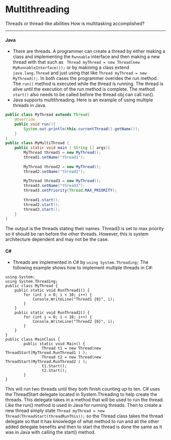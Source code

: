 # Multithreading
Threads or thread-like abilities
How is multitasking accomplished?
***
#### Java
* There are threads. A programmer can create a thread by either making a class and implementing the `Runnable` interface and then making a new thread with that such as ` Thread myThread = new Thread(new MyRunnableInterface());` or by makinmg a class extend `java.lang.Thread` and just using that like `Thread myThread = new MyThread();`. In both cases the programmer overides the run method. The `run()` method is executed while the thread is running. The thread is alive until the execution of the run method is complete. The method `start()` also needs to be called before the thread obj can call run().  
* Java supports multithreading. Here is an example of using multiple threads in Java.  
```Java
public class MyThread extends Thread{
    @Override
    public void run(){
        System.out.println(this.currentThread().getName());
    }
}
public class MyMultiThread {
    public static void main ( String [] args){
        MyThread thread1 = new MyThread();
        thread1.setName("thread1");
        
        MyThread thread2 = new MyThread();
        thread2.setName("thread2");
        
        MyThread thread3 = new MyThread();
        thread3.setName("thread3");
        thread3.setPriority(Thread.MAX_PRIORITY);
        
        thread1.start();
        thread2.start();
        thread3.start();
    }
}
```
The output is the threads stating their names. Thread3 is set to max priority so it should be ran before the other threads. However, this is system architecture dependent and may not be the case. 

#### C#
* Threads are implemented in C# by `using System.Threading;` The following example shows how to implement multiple threads in C#:
```CSharp
using System;
using System.Threading;
public class MyThread {
    public static void RunThread1() {
        for (int i = 0; i < 10; i++) {
            Console.WriteLine("Thread1 {0}", i);
        }
    }
    public static void RunThread2() {
        for (int i = 0; i < 10; i++) {
            Console.WriteLine("Thread2 {0}", i);
        }
    }
}
public class MainClass {
        public static void Main() {
                Thread t1 = new Thread(new ThreadStart(MyThread.RunThread1 ) );
                Thread t2 = new Thread(new ThreadStart(MyThread.RunThread2 ) );
                t1.Start();
                t2.Start();
        }
}
```
This will run two threads until they both finish counting up to ten. C# uses the ThreadStart delegate located in System.Threading to help create the threads. This delegate takes in a method that will be used to run the thread. Like the run() method is used in Java for running threads. Then to create a new thread simply state `Thread myThread = new Thread(ThreadStart(threadRunThis));` so the Thread class takes the thread delegate so that it has knowledge of what method to run and all the other added delegate benefits and then to start the thread is done the same as it was in Java with calling the start() method. 